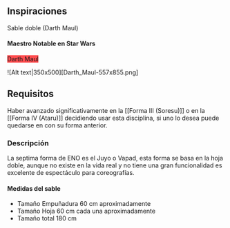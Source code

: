 ## Inspiraciones
Sable doble (Darth Maul)

#### Maestro Notable en Star Wars

<span style="background:#ff4d4f">Darth Maul</span>

![Alt text|350x500][Darth_Maul-557x855.png]

## Requisitos
Haber avanzado significativamente en la [[Forma III (Soresu)]] o en la [[Forma IV (Ataru)]] decidiendo usar esta disciplina, si uno lo desea puede quedarse en con su forma anterior.
### Descripción
La septima forma de ENO es el Juyo o Vapad, esta forma se basa en la hoja doble, aunque no existe en la vida real y no tiene una gran funcionalidad es excelente de espectáculo para coreografías.

#### Medidas del sable

- Tamaño Empuñadura 60 cm aproximadamente
- Tamaño Hoja 60 cm cada una aproximadamente
- Tamaño total 180 cm